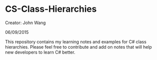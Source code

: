 # CS-Class-Hierarchies

Creator: John Wang

06/09/2015

This repository contains my learning notes and examples for C# class hierarchies. Please feel free to contribute and add on notes that will help new developers to learn C# better.


